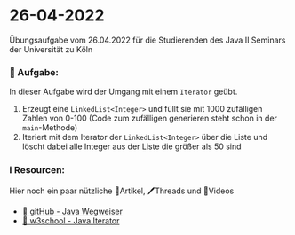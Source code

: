 # 26-04-2022

Übungsaufgabe vom 26.04.2022 für die Studierenden des Java II Seminars der Universität zu Köln


### 📝 Aufgabe:

In dieser Aufgabe wird der Umgang mit einem ```Iterator``` geübt.

1. Erzeugt eine ```LinkedList<Integer>``` und füllt sie mit 1000 zufälligen Zahlen von 0-100 (Code zum zufälligen generieren steht schon in der ```main```-Methode)
2. Iteriert mit dem Iterator der ```LinkedList<Integer>``` über die Liste und löscht dabei alle Integer aus der Liste die größer als 50 sind
 


### ℹ️ Resourcen:
Hier noch ein paar nützliche 📃Artikel, 🖊️Threads und 🎥Videos

- [📃 gitHub - Java Wegweiser](https://github.com/DH-Cologne/java-wegweiser/blob/master/articles/Iterable-und-Iterator.md)
- [📃 w3school - Java Iterator](https://www.w3schools.com/java/java_iterator.asp)
